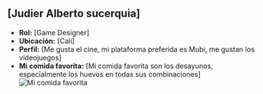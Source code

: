 ## [Judier Alberto sucerquia]
- **Rol:** [Game Designer]
- **Ubicación:** [Cali]
- **Perfil:** [Me gusta el cine, mi plataforma preferida es Mubi, me gustan los videojuegos]
- **Mi comida favorita:** [Mi comida favorita son los desayunos, especialmente los huevos en todas sus combinaciones]
![Mi comida favorita](https://github.com/tu_usuario/tu_repositorio/raw/main/TuCarpeta/tu_imagen.jpg)
